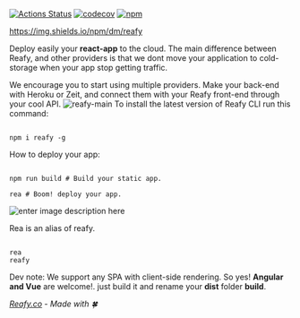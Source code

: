 [![Actions Status](https://github.com/juli-ai/reafy-cli/workflows/npm-master/badge.svg)](https://github.com/juli-ai/reafy-cli/actions) [![codecov](https://codecov.io/gh/juli-ai/reafy-cli/branch/master/graph/badge.svg)](https://codecov.io/gh/juli-ai/reafy-cli) [![npm](https://img.shields.io/npm/dm/reafy)](https://github.com/juli-ai/reafy-cli)


https://img.shields.io/npm/dm/reafy

Deploy easily your **react-app** to the cloud. The main difference between Reafy, and other providers is that we dont move your application to cold-storage when your app stop getting traffic. 

We encourage you to start using multiple providers. Make your back-end with Heroku or Zeit, and connect them with your Reafy front-end through your cool API.
![reafy-main](https://reafy.co/static/npm/NoColdStart.png)
To install the latest version of Reafy CLI run this command:


```

npm i reafy -g

```

  

How to deploy your app:

  

```

npm run build # Build your static app.

rea # Boom! deploy your app.

```

![enter image description here](https://reafy.co/static/npm/file.gif)

Rea is an alias of reafy.  
```

rea 
reafy

```


Dev note: We support any SPA with client-side rendering. So yes! **Angular and Vue** are welcome!. just build it and rename your **dist** folder **build**.

*[Reafy.co](https://reafy.co/) - Made with 🍀*

